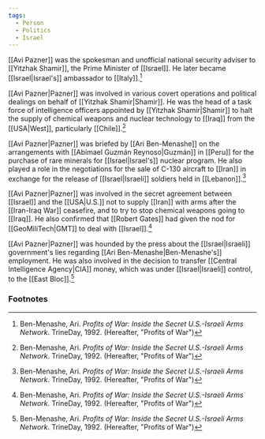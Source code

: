```yaml
---
tags:
  - Person
  - Politics
  - Israel
---
```

[[Avi Pazner]] was the spokesman and unofficial national security adviser to [[Yitzhak Shamir]], the Prime Minister of [[Israel]]. He later became [[Israel|Israel's]] ambassador to [[Italy]].[^1]

[[Avi Pazner|Pazner]] was involved in various covert operations and political dealings on behalf of [[Yitzhak Shamir|Shamir]]. He was the head of a task force of intelligence officers appointed by [[Yitzhak Shamir|Shamir]] to halt the supply of chemical weapons and nuclear technology to [[Iraq]] from the [[USA|West]], particularly [[Chile]].[^1]

[[Avi Pazner|Pazner]] was briefed by [[Ari Ben-Menashe]] on the arrangements with [[Abimael Guzmán Reynoso|Guzmán]] in [[Peru]] for the purchase of rare minerals for [[Israel|Israel's]] nuclear program. He also played a role in the negotiations for the sale of C-130 aircraft to [[Iran]] in exchange for the release of [[Israel|Israeli]] soldiers held in [[Lebanon]].[^1]

[[Avi Pazner|Pazner]] was involved in the secret agreement between [[Israel]] and the [[USA|U.S.]] not to supply [[Iran]] with arms after the [[Iran-Iraq War]] ceasefire, and to try to stop chemical weapons going to [[Iraq]]. He also confirmed that [[Robert Gates]] had given the nod for [[GeoMiliTech|GMT]] to deal with [[Israel]].[^1]

[[Avi Pazner|Pazner]] was hounded by the press about the [[Israel|Israeli]] government's lies regarding [[Ari Ben-Menashe|Ben-Menashe's]] employment. He was also involved in the decision to transfer [[Central Intelligence Agency|CIA]] money, which was under [[Israel|Israeli]] control, to the [[East Bloc]].[^1]

### Footnotes
[^1]: Ben-Menashe, Ari. *Profits of War: Inside the Secret U.S.-Israeli Arms Network*. TrineDay, 1992. (Hereafter, "Profits of War")

